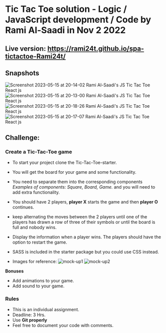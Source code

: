 # Tic Tac Toe solution - Logic / JavaScript development / Code by Rami Al-Saadi in Nov 2 2022

## Live version: https://rami24t.github.io/spa-tictactoe-Rami24t/


## Snapshots

![Screenshot 2023-05-15 at 20-14-02 Rami Al-Saadi's JS Tic Tac Toe React js](https://github.com/Rami24t/js-React-TicTacToe-Rami/assets/103028944/a6947145-cdc1-49fa-8711-a2c4b5822467)
![Screenshot 2023-05-15 at 20-13-00 Rami Al-Saadi's JS Tic Tac Toe React js](https://github.com/Rami24t/js-React-TicTacToe-Rami/assets/103028944/7b4bc6b3-eb94-4e78-8870-f8d8beee67e0)
![Screenshot 2023-05-15 at 20-18-26 Rami Al-Saadi's JS Tic Tac Toe React js](https://github.com/Rami24t/js-React-TicTacToe-Rami/assets/103028944/8ef09185-d0cd-4768-9127-16c93de65bf1)
![Screenshot 2023-05-15 at 20-17-07 Rami Al-Saadi's JS Tic Tac Toe React js](https://github.com/Rami24t/js-React-TicTacToe-Rami/assets/103028944/5b5156a4-2188-4d60-8899-b920a6f4ccd6)


## Challenge:

### Create a Tic-Tac-Toe game

- To start your project clone the Tic-Tac-Toe-starter.
- You will get the board for your game and some functionality.
- You need to separate them into the corresponding components _Examples of components: Square, Board, Game._ and you will need to add extra functionality.
- You should have 2 players, **player X** starts the game and then **player O** continues.
- keep alternating the moves between the 2 players until one of the players has drawn a row of three of their symbols or until the board is full and nobody wins.
- Display the information when a player wins. The players should have the option to restart the game.

-   SASS is included in the starter package but you could use CSS instead.

-   Images for reference:
    ![mock-up1](mock-up1.png)
    ![mock-up2](mock-up2.png)

**Bonuses**

-   Add animations to your game.
-   Add sound to your game.

### Rules

-   This is an individual assignment.
-   Deadline: 3 Hrs.
-   Use **Git properly**
-   Feel free to document your code with comments.
